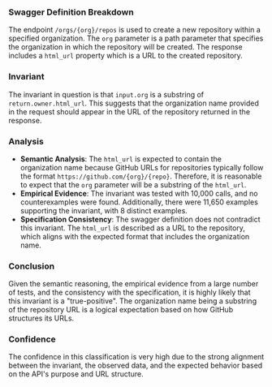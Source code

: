 ### Swagger Definition Breakdown
The endpoint `/orgs/{org}/repos` is used to create a new repository within a specified organization. The `org` parameter is a path parameter that specifies the organization in which the repository will be created. The response includes a `html_url` property which is a URL to the created repository.

### Invariant
The invariant in question is that `input.org` is a substring of `return.owner.html_url`. This suggests that the organization name provided in the request should appear in the URL of the repository returned in the response.

### Analysis
- **Semantic Analysis**: The `html_url` is expected to contain the organization name because GitHub URLs for repositories typically follow the format `https://github.com/{org}/{repo}`. Therefore, it is reasonable to expect that the `org` parameter will be a substring of the `html_url`.
- **Empirical Evidence**: The invariant was tested with 10,000 calls, and no counterexamples were found. Additionally, there were 11,650 examples supporting the invariant, with 8 distinct examples.
- **Specification Consistency**: The swagger definition does not contradict this invariant. The `html_url` is described as a URL to the repository, which aligns with the expected format that includes the organization name.

### Conclusion
Given the semantic reasoning, the empirical evidence from a large number of tests, and the consistency with the specification, it is highly likely that this invariant is a "true-positive". The organization name being a substring of the repository URL is a logical expectation based on how GitHub structures its URLs.

### Confidence
The confidence in this classification is very high due to the strong alignment between the invariant, the observed data, and the expected behavior based on the API's purpose and URL structure.
